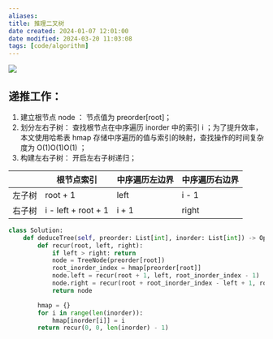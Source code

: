 ```yaml
---
aliases: 
title: 推理二叉树
date created: 2024-01-07 12:01:00
date modified: 2024-03-20 11:03:08
tags: [code/algorithm]
---
```


![](https://pic.leetcode-cn.com/1629825510-roByLr-Picture1.png)
## 递推工作：

1. 建立根节点 node ： 节点值为 preorder\[root\]；
2. 划分左右子树： 查找根节点在中序遍历 inorder 中的索引 i ；为了提升效率，本文使用哈希表 hmap 存储中序遍历的值与索引的映射，查找操作的时间复杂度为 O(1)O(1)O(1) ；
3. 构建左右子树： 开启左右子树递归；

|  | 根节点索引 | 中序遍历左边界 | 中序遍历右边界 |
| ---- | ---- | ---- | ---- |
| 左子树 | root + 1 | left | i - 1 |
| 右子树 | i - left + root + 1 | i + 1 | right |

```python
class Solution:
    def deduceTree(self, preorder: List[int], inorder: List[int]) -> Optional[TreeNode]:
        def recur(root, left, right):
            if left > right: return
            node = TreeNode(preorder[root])
            root_inorder_index = hmap[preorder[root]]
            node.left = recur(root + 1, left, root_inorder_index - 1)
            node.right = recur(root + root_inorder_index - left + 1, root_inorder_index + 1, right)
            return node

        hmap = {}
        for i in range(len(inorder)):
            hmap[inorder[i]] = i
        return recur(0, 0, len(inorder) - 1)
```
